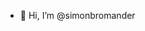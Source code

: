 - 👋 Hi, I’m @simonbromander

<!---
simonbromander/simonbromander is a ✨ special ✨ repository because its `README.md` (this file) appears on your GitHub profile.
You can click the Preview link to take a look at your changes.
--->

